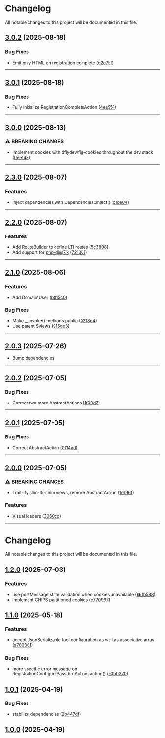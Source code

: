 <!--- BEGIN HEADER -->
# Changelog

All notable changes to this project will be documented in this file.
<!--- END HEADER -->

## [3.0.2](https://github.com/groton-school/slim-lti-shim/compare/v3.0.1...v3.0.2) (2025-08-18)

### Bug Fixes

* Emit only HTML on registration complete ([d2e7bf](https://github.com/groton-school/slim-lti-shim/commit/d2e7bf5026cdebad07bcb93dcff5597f070995f6))


---

## [3.0.1](https://github.com/groton-school/slim-lti-shim/compare/v3.0.0...v3.0.1) (2025-08-18)

### Bug Fixes

* Fully initialize RegistrationCompleteAction ([4ee951](https://github.com/groton-school/slim-lti-shim/commit/4ee951213b00a088d8be4e626f928150198eae3c))


---

## [3.0.0](https://github.com/groton-school/slim-lti-shim/compare/v2.3.0...v3.0.0) (2025-08-13)

### ⚠ BREAKING CHANGES

* Implement cookies with dflydev/fig-cookies throughout the dev stack ([0ee148](https://github.com/groton-school/slim-lti-shim/commit/0ee1486a825960d1ca7d692db74ead2e07c61efd))


---

## [2.3.0](https://github.com/groton-school/slim-lti-shim/compare/v2.2.0...v2.3.0) (2025-08-07)

### Features

* Inject dependencies with Dependencies::inject() ([c1ce04](https://github.com/groton-school/slim-lti-shim/commit/c1ce04a3af674767ceb85b2029d282308158ca42))


---

## [2.2.0](https://github.com/groton-school/slim-lti-shim/compare/v2.1.0...v2.2.0) (2025-08-07)

### Features

* Add RouteBuilder to define LTI routes ([5c3808](https://github.com/groton-school/slim-lti-shim/commit/5c38084c47fc7eda30c4469a086fdf808b66d0a1))
* Add support for php-di@7.x ([721301](https://github.com/groton-school/slim-lti-shim/commit/72130171e3909de5915465bf8938cc290b6024ff))


---

## [2.1.0](https://github.com/groton-school/slim-lti-shim/compare/v2.0.3...v2.1.0) (2025-08-06)

### Features

* Add Domain\User ([b015c0](https://github.com/groton-school/slim-lti-shim/commit/b015c048f919c7381bb0d4b9a6d40cd57b892fc8))

### Bug Fixes

* Make __invoke() methods public ([0218e4](https://github.com/groton-school/slim-lti-shim/commit/0218e41c155c56c7ddf67694cb9fe37415a1e35f))
* Use parent $views ([915de3](https://github.com/groton-school/slim-lti-shim/commit/915de348765634a08efe9ccef947a5dd10992c82))


---

## [2.0.3](https://github.com/groton-school/lti.slim-lti-shim/compare/v2.0.2...v2.0.3) (2025-07-26)

- Bump dependencies

---

## [2.0.2](https://github.com/groton-school/lti.slim-lti-shim/compare/v2.0.1...v2.0.2) (2025-07-05)

### Bug Fixes

- Correct two more AbstractActions ([1f99d7](https://github.com/groton-school/lti.slim-lti-shim/commit/1f99d7caefd7e0acb1d358b0af94e0390523fcf7))

---

## [2.0.1](https://github.com/groton-school/lti.slim-lti-shim/compare/v2.0.0...v2.0.1) (2025-07-05)

### Bug Fixes

- Correct AbstractAction ([0f14ad](https://github.com/groton-school/lti.slim-lti-shim/commit/0f14adbba716c88ccc5970fcf681cb68a1569844))

---

## [2.0.0](https://github.com/groton-school/lti.slim-lti-shim/compare/v1.2.0...v2.0.0) (2025-07-05)

### ⚠ BREAKING CHANGES

- Trait-ify slim-lti-shim views, remove AbstractAction ([1e196f](https://github.com/groton-school/lti.slim-lti-shim/commit/1e196f7c2bceb343e93ad34ea734e4d2a2e54790))

### Features

- Visual loaders ([3060cd](https://github.com/groton-school/lti.slim-lti-shim/commit/3060cd3bc2662ffe9430b09f1d104c1248b4ff2f))

---

# Changelog

All notable changes to this project will be documented in this file.

## [1.2.0](https://github.com/groton-school/lti.slim-lti-shim/compare/v1.1.0...v1.2.0) (2025-07-03)

### Features

- use postMessage state validation when cookies unavailable ([66fb588](https://github.com/groton-school/lti.slim-lti-shim/commit/66fb5884160e209208349cf417c3d13b78864dd2))
- implement CHIPS partitioned cookies ([c770967](https://github.com/groton-school/lti.slim-lti-shim/commit/c770967e389f5538bea2c018ffecdf74cf2f86a5))

## [1.1.0](https://github.com/groton-school/lti.slim-lti-shim/compare/v1.0.1...v1.1.0) (2025-05-18)

### Features

- accept JsonSerializable tool configuration as well as associative array ([a700001](https://github.com/groton-school/lti.slim-lti-shim/commit/a7000011e05d8c155048f1e1fa80a558ee63a195))

### Bug Fixes

- more specific error message on RegistrationConfigurePassthruAction::action() ([e0b0370](https://github.com/groton-school/lti.slim-lti-shim/commit/e0b0370e9311eb42a069ce0291bcf8e9eace0ba6))

## [1.0.1](https://github.com/groton-school/lti.slim-lti-shim/compare/v1.0.0...v1.0.1) (2025-04-19)

### Bug Fixes

- stabilize dependencies ([2b447df](https://github.com/groton-school/lti.slim-lti-shim/commit/2b447dfedd8428aa6ca5efa915c9ab3cf8790321))

## [1.0.0](https://github.com/groton-school/lti.slim-lti-shim/compare/1751c27a7f2e0d515a0c3965ef24024eeab0a1dd...v1.0.0) (2025-04-19)
